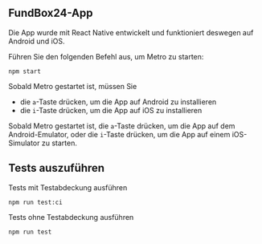 ## FundBox24-App

Die App wurde mit React Native entwickelt und funktioniert deswegen auf Android und iOS.

Führen Sie den folgenden Befehl aus, um Metro zu starten:

```shell
npm start
```

Sobald Metro gestartet ist, müssen Sie

- die `a`-Taste drücken, um die App auf Android zu installieren
- die `i`-Taste drücken, um die App auf iOS zu installieren

Sobald Metro gestartet ist, die `a`-Taste drücken,
um die App auf dem Android-Emulator, oder die `i`-Taste drücken, um die App auf einem iOS-Simulator zu starten.

## Tests auszuführen

Tests mit Testabdeckung ausführen

```shell
npm run test:ci
```


Tests ohne Testabdeckung ausführen

```shell
npm run test
```
